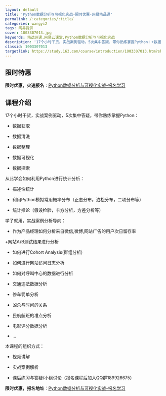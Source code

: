 ```yaml
---
layout: default
title: 'Python数据分析与可视化实战-限时优惠-网易精品课'
permalink: /:categories/:title/
categories: wangyi2
tags: 网易提供
cover: 1003307013.jpg
keywords: 精选网课,网易云课堂,Python数据分析与可视化实战
description: '17个小时干货，实战案例驱动，5次集中答疑，带你熟练掌握Python：+数据获取+数据清洗+数据整理+数据可视化+数据探'
classid: 1003307013
targetlink: https://study.163.com/course/introduction/1003307013.htm?share=1&shareId=1025206652&utm_campaign=share&utm_medium=iphoneShare&utm_source=&utm_u=1025206652
---
```


## 限时特惠

**限时优惠，火速报名**：[Python数据分析与可视化实战-报名学习](https://study.163.com/course/introduction/1003307013.htm?share=1&shareId=1025206652&utm_campaign=share&utm_medium=iphoneShare&utm_source=&utm_u=1025206652)

## 课程介绍

17个小时干货，实战案例驱动，5次集中答疑，带你熟练掌握Python：

+  数据获取

+  数据清洗

+  数据整理

+  数据可视化

+  数据探索

从此学会如何利用Python进行统计分析：

+ 描述性统计

+ 利用Python模拟常用概率分布（正态分布，泊松分布，二项分布等）

+ 统计推论（假设检验，卡方分析，方差分析等）



学了就用，实战案例分析导向：

+  作为产品经理如何分析来自微信,微博,网站广告的用户次日留存率

+网站A/B测试结果进行分析

+ 如何进行Cohort Analysis(群组分析)

+ 如何进行网站访问日志分析

+ 如何对呼叫中心的数据进行分析

+ 交通违法数据分析

+ 停车罚单分析

+ 凶杀与时间的关系

+ 民航航班的准点分析

+ 电影评分数据分析 

+ ...



本课程的组织方式：

+ 视频讲解

+ 实战案例解析

+ 课后练习与答疑/小组讨论（报名课程后加入QQ群189926675）

**限时优惠，报名地址**：[Python数据分析与可视化实战-报名学习](https://study.163.com/course/introduction/1003307013.htm?share=1&shareId=1025206652&utm_campaign=share&utm_medium=iphoneShare&utm_source=&utm_u=1025206652)

